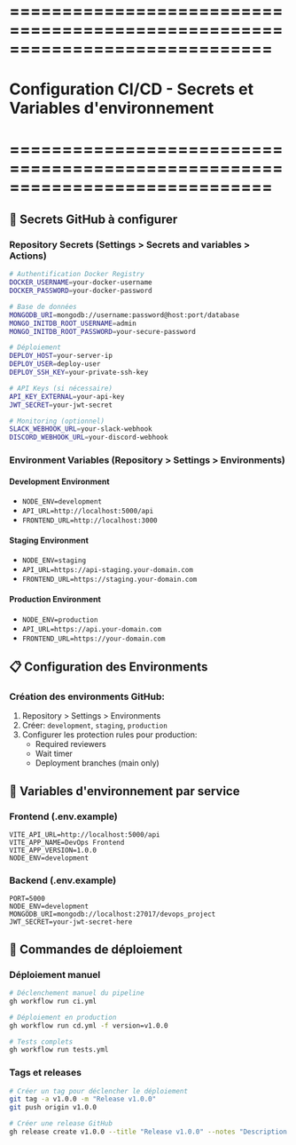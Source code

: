 # =============================================================================
# Configuration CI/CD - Secrets et Variables d'environnement
# =============================================================================

## 🔐 Secrets GitHub à configurer

### Repository Secrets (Settings > Secrets and variables > Actions)

```bash
# Authentification Docker Registry
DOCKER_USERNAME=your-docker-username
DOCKER_PASSWORD=your-docker-password

# Base de données
MONGODB_URI=mongodb://username:password@host:port/database
MONGO_INITDB_ROOT_USERNAME=admin
MONGO_INITDB_ROOT_PASSWORD=your-secure-password

# Déploiement
DEPLOY_HOST=your-server-ip
DEPLOY_USER=deploy-user
DEPLOY_SSH_KEY=your-private-ssh-key

# API Keys (si nécessaire)
API_KEY_EXTERNAL=your-api-key
JWT_SECRET=your-jwt-secret

# Monitoring (optionnel)
SLACK_WEBHOOK_URL=your-slack-webhook
DISCORD_WEBHOOK_URL=your-discord-webhook
```

### Environment Variables (Repository > Settings > Environments)

#### Development Environment
- `NODE_ENV=development`
- `API_URL=http://localhost:5000/api`
- `FRONTEND_URL=http://localhost:3000`

#### Staging Environment  
- `NODE_ENV=staging`
- `API_URL=https://api-staging.your-domain.com`
- `FRONTEND_URL=https://staging.your-domain.com`

#### Production Environment
- `NODE_ENV=production`
- `API_URL=https://api.your-domain.com`
- `FRONTEND_URL=https://your-domain.com`

## 📋 Configuration des Environments

### Création des environments GitHub:
1. Repository > Settings > Environments
2. Créer: `development`, `staging`, `production`
3. Configurer les protection rules pour production:
   - Required reviewers
   - Wait timer
   - Deployment branches (main only)

## 🔧 Variables d'environnement par service

### Frontend (.env.example)
```env
VITE_API_URL=http://localhost:5000/api
VITE_APP_NAME=DevOps Frontend
VITE_APP_VERSION=1.0.0
NODE_ENV=development
```

### Backend (.env.example)
```env
PORT=5000
NODE_ENV=development
MONGODB_URI=mongodb://localhost:27017/devops_project
JWT_SECRET=your-jwt-secret-here
```

## 🚀 Commandes de déploiement

### Déploiement manuel
```bash
# Déclenchement manuel du pipeline
gh workflow run ci.yml

# Déploiement en production
gh workflow run cd.yml -f version=v1.0.0

# Tests complets
gh workflow run tests.yml
```

### Tags et releases
```bash
# Créer un tag pour déclencher le déploiement
git tag -a v1.0.0 -m "Release v1.0.0"
git push origin v1.0.0

# Créer une release GitHub
gh release create v1.0.0 --title "Release v1.0.0" --notes "Description des changements"
```